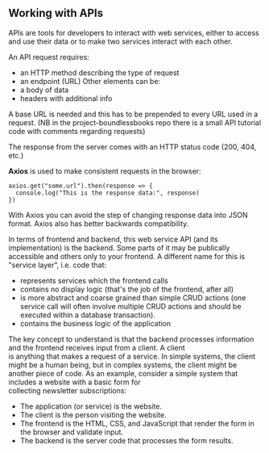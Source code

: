 ## Working with APIs

APIs are tools for developers to interact with web services, either to access and use their data or to make two services interact with each other.

An API request requires:
* an HTTP method describing the type of request
* an endpoint (URL)
Other elements can be:
* a body of data
* headers with additional info

A base URL is needed and this has to be prepended to every URL used in a request.
(NB in the project-boundlessbooks repo there is a small API tutorial code with comments regarding requests)

The response from the server comes with an HTTP status code (200, 404, etc.)

**Axios** is used to make consistent requests in the browser:  
```
axios.get("some.url").then(response => {
  console.log("This is the response data:", response)
})
```
With Axios you can avoid the step of changing response data into JSON format. Axios also has better backwards compatibility.

In terms of frontend and backend, this web service API (and its implementation) is the backend. Some parts of it may be publically  
accessible and others only to your frontend. A different name for this is "service layer", i.e. code that:  
* represents services which the frontend calls
* contains no display logic (that's the job of the frontend, after all)
* is more abstract and coarse grained than simple CRUD actions (one service call will often involve multiple CRUD actions and should be executed within a database transaction).
* contains the business logic of the application

The key concept to understand is that the backend processes information and the frontend receives input from a client. A client  
is anything that makes a request of a service. In simple systems, the client might be a human being, but in complex systems, the 
client might be another piece of code. As an example, consider a simple system that includes a website with a basic form for  
collecting newsletter subscriptions:  
* The application (or service) is the website.
* The client is the person visiting the website.
* The frontend is the HTML, CSS, and JavaScript that render the form in the browser and validate input.
* The backend is the server code that processes the form results.